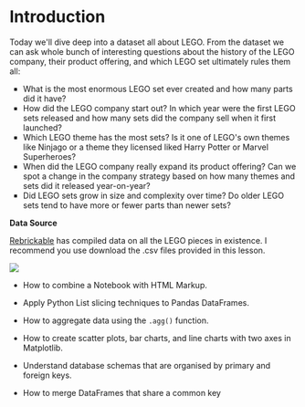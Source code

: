 # Introduction

Today we'll dive deep into a dataset all about LEGO. From the dataset we can ask whole bunch of interesting questions about the history of the LEGO company, their product offering, and which LEGO set ultimately rules them all:

<ul type="square">
<li>What is the most enormous LEGO set ever created and how many parts did it have?</li>

<li>How did the LEGO company start out? In which year were the first LEGO sets released and how many sets did the company sell when it first launched?</li>

<li>Which LEGO theme has the most sets? Is it one of LEGO's own themes like Ninjago or a theme they licensed liked Harry Potter or Marvel Superheroes?</li>

<li>When did the LEGO company really expand its product offering? Can we spot a change in the company strategy based on how many themes and sets did it released year-on-year?</li>

<li>Did LEGO sets grow in size and complexity over time? Do older LEGO 
sets tend to have more or fewer parts than newer sets?</li>
</ul>

**Data Source**

[Rebrickable](https://rebrickable.com/downloads/) has compiled data on all the LEGO pieces in existence. I recommend you use download the .csv files provided in this lesson. 

<img src="https://i.imgur.com/49FNOHj.jpg">

<ul><li><p>How to combine a Notebook with HTML&nbsp;Markup.</p></li><li><p>Apply Python List slicing techniques to Pandas DataFrames.</p></li><li><p>How to aggregate data using the <code>.agg()</code> function.</p></li><li><p>How to create scatter plots, bar charts, and line charts with two axes in Matplotlib.</p></li><li><p>Understand database schemas that are organised by primary and foreign keys.</p></li><li><p>How to merge DataFrames that share a common key</p></li></ul>
</ul>
